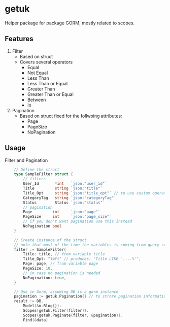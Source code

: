# getuk
Helper package for package GORM, mostly related to scopes.

## Features
1. Filter
    - Based on struct
    - Covers several operators
        - Equal
        - Not Equal
        - Less Than
        - Less Than or Equal
        - Greater Than
        - Greater Than or Equal
        - Between
        - In
2. Pagination
    - Based on struct fixed for the follwoing attributes:
        - Page
        - PageSize
        - NoPagination


## Usage
Filter and Pagination
```Go
    // Define the struct
    type SampleFilter struct {
        // filters
        User_Id       *int   `json:"user_id"`
        Title         string `json:"title"`
        Title_Opt     string `json:"title_opt"` // to use custom operator other than equal
        CategoryTag   string `json:"categoryTag"`
        Status        Status `json:"status"`
        // pagination
        Page         int     `json:"page"`
        PageSize     int     `json:"page_size"`
        // if you don't want pagination use this instead
        NoPagination bool
    }

    // Create instance of the struct
    // note that most of the time the variables is coming from query string param
    filter := SampleFilter{
        Title: title, // from variable title
        Title_Opt: "left" // produces: "Title LIKE '....%'",
        Page: page, // from variable page
        PageSize: 10,
        // in case no pagination is needed
        NoPagination: true,
    }

    // Use in Gorm, assuming DB is a gorm instance
    pagination := getuk.Pagination{} // to strore pagination information
    result := DB.
        Model(&m.Blog{}).
        Scopes(getuk.Filter(filter)).
        Scopes(getuk.Paginate(filter, &pagination)).
        Find(&data)
```